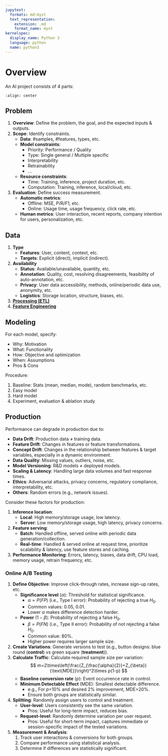 ```yaml
---
jupytext:
  formats: md:myst
  text_representation:
    extension: .md
    format_name: myst
kernelspec:
  display_name: Python 3
  language: python
  name: python3
---
```

# Overview
An AI project consists of 4 parts:

```{image} ../images/ml_system_design_flow.png
:align: center
```

## Problem
1. **Overview**: Define the problem, the goal, and the expected inputs & outputs.
2. **Scope**: Identify constraints.
    - **Data**: #samples, #features, types, etc.
    - **Model constraints**:
        - Priority: Performance / Quality
        - Type: Single general / Multiple specific
        - Interpretability
        - Retrainability
        - ...
    - **Resource constraints**:
        - Time: Training, inference, project duration, etc.
        - Computation: Training, inference, local/cloud, etc.
3. **Evaluation**: Define success measurement.
    - **Automatic metrics**:
        - Offline: MSE, P/R/F1, etc.
        - Online: Usage time, usage frequency, click rate, etc.
    - **Human metrics**: User interaction, recent reports, company intention for users, personalization, etc.

## Data
1. **Type**
    - **Features**: User, content, context, etc.
    - **Targets**: Explicit (direct), implicit (indirect).
2. **Availability**
    - **Status**: Available/unavailable, quantity, etc.
    - **Annotation**: Quality, cost, resolving disagreements, feasibility of auto-annotation, etc.
    - **Privacy**: User data accessibility, methods, online/periodic data use, anonymity, etc.
    - **Logistics**: Storage location, structure, biases, etc.
3. [**Processing (ETL)**](../irl/data.md)
4. [**Feature Engineering**](../irl/unsupervised.md)

## Modeling
For each model, specify:
- Why: Motivation
- What: Functionality
- How: Objective and optimization
- When: Assumptions
- Pros & Cons

Procedure:
1. Baseline: Stats (mean, median, mode), random benchmarks, etc.
2. Easy model
3. Hard model
4. Experiment, evaluation & ablation study

## Production
Performance can degrade in production due to:
- **Data Drift**: Production data $\neq$ training data.
- **Feature Drift**: Changes in features or feature transformations.
- **Concept Drift**: Changes in the relationship between features & target variables, especially in a dynamic environment.
- **Data Quality**: Missing values, outliers, noise, etc.
- **Model Versioning**: R&D models $\neq$ deployed models.
- **Scaling & Latency**: Handling large data volumes and fast response times.
- **Ethics**: Adversarial attacks, privacy concerns, regulatory compliance, interpretability, etc.
- **Others**: Random errors (e.g., network issues).

Consider these factors for production:
1. **Inference location**:
    - **Local**: High memory/storage usage, low latency.
    - **Server**: Low memory/storage usage, high latency, privacy concerns.
2. **Feature serving**:
    - **Batch**: Handled offline, served online with periodic data generation/collection.
    - **Real-time**: Handled & served online at request time, prioritize scalability & latency, use feature stores and caching.
3. **Performance Monitoring**: Errors, latency, biases, data drift, CPU load, memory usage, retrain frequency, etc.

### Online A/B Testing
1. **Define Objective**: Improve click-through rates, increase sign-up rates, etc.
    - **Significance level** $(\alpha)$: Threshold for statistical significance.
        - $\alpha=P(FP)$ (i.e., Type I error): Probability of rejecting a true $H_0$.
        - Common values: 0.05, 0.01.
        - Lower $\alpha$ makes difference detection harder.
    - **Power** $(1-\beta)$: Probability of rejecting a false $H_0$.
        - $\beta=P(FN)$ (i.e., Type II error): Probability of not rejecting a false $H_0$.
        - Common value: 80%.
        - Higher power requires larger sample size.
2. **Create Variations**: Generate versions to test (e.g., button designs: blue round (**control**) vs green square (**treatment**)).
3. **Calculate Traffic**: Calculate required sample size per variation:
$$
m=2\times\left(\frac{Z_{\frac{\alpha}{2}}+Z_{\beta}}{\text{MDE}}\right)^2\times p(1-p)
$$
    - **Baseline conversion rate** ($p$): Event occurrence rate in control.
    - **Minimum Detectable Effect** ($\text{MDE}$): Smallest detectable difference.
        - e.g., For $p$=10% and desired 2% improvement, $\text{MDE}$=20%.
        - Ensure both groups are statistically similar.
4. **Splitting**: Randomly assign users to control and treatment.
    - **User-level**: Users consistently see the same variation.
        - Pros: Useful for long-term impact, reduces bias.
    - **Request-level**: Randomly determine variation per user request.
        - Pros: Useful for short-term impact, captures immediate or session-specific impact of the tested variations.
5. **Measurement & Analysis**:
    1. Track user interactions & conversions for both groups.
    2. Compare performance using statistical analysis.
    3. Determine if differences are statistically significant.